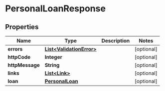 
# PersonalLoanResponse

## Properties
Name | Type | Description | Notes
------------ | ------------- | ------------- | -------------
**errors** | [**List&lt;ValidationError&gt;**](ValidationError.md) |  |  [optional]
**httpCode** | **Integer** |  |  [optional]
**httpMessage** | **String** |  |  [optional]
**links** | [**List&lt;Link&gt;**](Link.md) |  |  [optional]
**loan** | [**PersonalLoan**](PersonalLoan.md) |  |  [optional]




